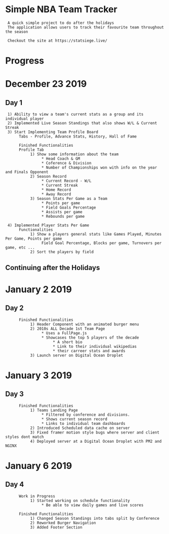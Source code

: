 # Simple NBA Team Tracker
     A quick simple project to do after the holidays 
     The application allows users to track their favourite team throughout the season

     Checkout the site at https://statsiege.live/
# Progress
# December 23 2019
## Day 1 

     1) Ability to view a team's current stats as a group and its individual player
     2) Implemented Live Season Standings that also shows W/L & Current Streak
     3) Start Implementing Team Profile Board
          Tabs - Profile, Advance Stats, History, Hall of Fame

          Finished Functionalities
          Profile Tab
               1) Show some information about the team
                    * Head Coach & GM
                    * Coference & Division 
                    * Number of Championships won with info on the year and Finals Opponent
               2) Season Record 
                    * Current Record - W/L
                    * Current Streak
                    * Home Record 
                    * Away Record
               3) Season Stats Per Game as a Team
                    * Points per game
                    * Field Goals Percentage
                    * Assists per game
                    * Rebounds per game

     4) Implemented Player Stats Per Game
          Functionalities 
               1) Show a players general stats like Games Played, Minutes Per Game, Points per game
                    Field Goal Percentage, Blocks per game, Turnovers per game, etc ...
               2) Sort the players by field

## Continuing after the Holidays

# January 2 2019
## Day 2
          Finished Functionalities
               1) Header Component with an animated burger menu
               2) 2010s ALL Decade 1st Team Page 
                    * Uses a FullPage.js
                    * Showcases the top 5 players of the decade
                         * A short bio
                         * Link to their individual wikipedias
                         * their carreer stats and awards 
               3) Launch server on Digital Ocean Droplet

# January 3 2019
## Day 3
          Finished Functionalities
               1) Teams Landing Page
                    * Filtered by conference and divisions.
                    * Shows current season record
                    * Links to individual team dashboards
               2) Introduced Scheduled data cache on server 
               3) Fixed framer motion style bugs where server and client styles dont match
               4) Deployed server at a Digital Ocean Droplet with PM2 and NGINX

# January 6 2019 
## Day 4
          Work in Progress 
               1) Started working on schedule functionality
                    * Be able to view daily games and live scores

          Finished Functionalities 
               1) Changed Season Standings into tabs split by Conference
               2) Reworked Burger Navigation
               3) Added Footer Section